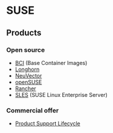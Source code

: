 # SUSE

## Products

### Open source

* [BCI](bci.md) (Base Container Images)
* [Longhorn](longhorn.md)
* [NeuVector](neuvector.md)
* [openSUSE](opensuse.md)
* [Rancher](rancher.md)
* [SLES](sles.md) (SUSE Linux Enterprise Server)

### Commercial offer

* [Product Support Lifecycle](https://www.suse.com/lifecycle/)
